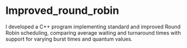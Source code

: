 # Improved_round_robin
 I developed a C++ program implementing standard and improved Round Robin scheduling, comparing average waiting and turnaround times with support for varying burst times and quantum values.
